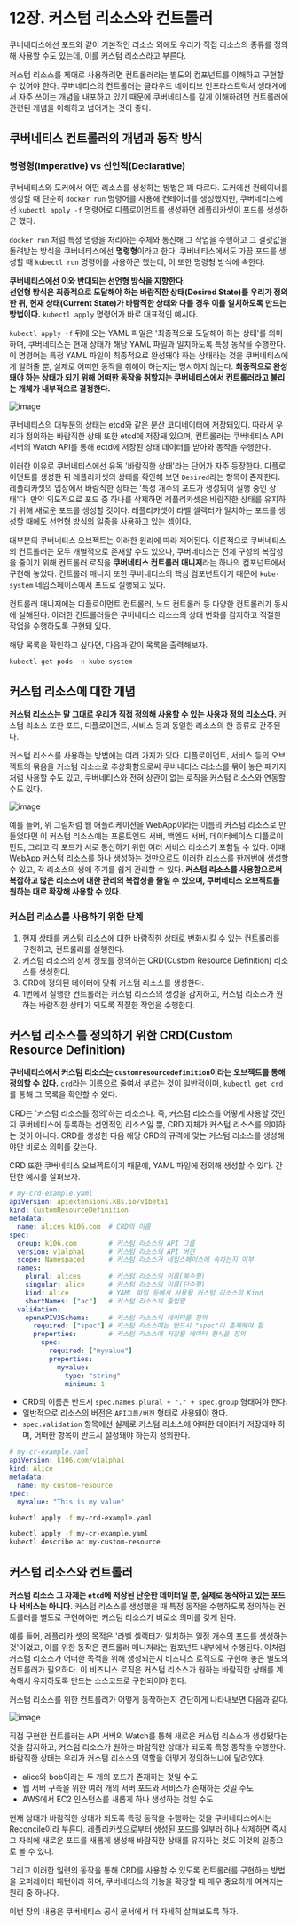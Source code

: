 # 12장. 커스텀 리소스와 컨트롤러
쿠버네티스에선 포드와 같이 기본적인 리소스 외에도 우리가 직접 리소스의 종류를 정의해 사용할 수도 있는데, 이를 커스텀 리소스라고 부른다.

커스텀 리소스를 제대로 사용하려면 컨트롤러라는 별도의 컴포넌트를 이해하고 구현할 수 있어야 한다. 쿠버네티스의 컨트롤러는 클라우드 네이티브 인프라스트럭처 생태계에서 자주 쓰이는 개념을 내포하고 있기 때문에 쿠버네티스를 깊게 이해하려면 컨트롤러에 관련된 개념을 이해하고 넘어가는 것이 좋다.

## 쿠버네티스 컨트롤러의 개념과 동작 방식
### 명령형(Imperative) vs 선언적(Declarative)
쿠버네티스와 도커에서 어떤 리소스를 생성하는 방법은 꽤 다르다. 도커에선 컨테이너를 생성할 때 단순히 `docker run` 명령어를 사용해 컨테이너를 생성했지만, 쿠버네티스에선 `kubectl apply -f` 명령어로 디플로이먼트를 생성하면 레플리카셋이 포드를 생성하곤 했다.

`docker run` 처럼 특정 명령을 처리하는 주체와 통신해 그 작업을 수행하고 그 결괏값을 돌려받는 방식을 쿠버네티스에선 **명령형**이라고 한다. 쿠버네티스에서도 가끔 포드를 생성할 때 `kubectl run` 명령어를 사용하곤 했는데, 이 또한 명령형 방식에 속한다.

**쿠버네티스에선 이와 반대되는 선언형 방식을 지향한다.**  
**선언형 방식은 최종적으로 도달해야 하는 바람직한 상태(Desired State)를 우리가 정의한 뒤, 현재 상태(Current State)가 바람직한 상태와 다를 경우 이를 일치하도록 만드는 방법이다.** `kubectl apply` 명령어가 바로 대표적인 예시다.

`kubectl apply -f` 뒤에 오는 YAML 파일은 '최종적으로 도달해야 하는 상태'를 의미하며, 쿠버네티스는 현재 상태가 해당 YAML 파일과 일치하도록 특정 동작을 수행한다. 이 명령어는 특정 YAML 파일이 최종적으로 완성돼야 하는 상태라는 것을 쿠버네티스에게 알려줄 뿐, 실제로 어떠한 동작을 취해야 하는지는 명시하지 않는다. **최종적으로 완성돼야 하는 상태가 되기 위해 어떠한 동작을 취할지는 쿠버네티스에서 컨트롤러라고 불리는 개체가 내부적으로 결정한다.**

![image](https://github.com/alanhakhyeonsong/LetsReadBooks/assets/60968342/be9a8aa5-465c-48ad-b60a-d79db54accb2)

쿠버네티스의 대부분의 상태는 etcd와 같은 분산 코디네이터에 저장돼있다. 따라서 우리가 정의하는 바람직한 상태 또한 etcd에 저장돼 있으며, 컨트롤러는 쿠버네티스 API 서버의 Watch API를 통해 ectd에 저장된 상태 데이터를 받아와 동작을 수행한다.

이러한 이유로 쿠버네티스에선 유독 '바람직한 상태'라는 단어가 자주 등장한다. 디플로이먼트를 생성한 뒤 레플리카셋의 상태를 확인해 보면 `Desired`라는 항목이 존재한다. 레플리카셋의 입장에서 바람직한 상태는 '특정 개수의 포드가 생성되어 실행 중인 상태'다. 만약 의도적으로 포드 중 하나를 삭제하면 레플리카셋은 바람직한 상태를 유지하기 위해 새로운 포드를 생성할 것이다. 레플리카셋이 라벨 셀렉터가 일치하는 포드를 생성할 때에도 선언형 방식의 일종을 사용하고 있는 셈이다.

대부분의 쿠버네티스 오브젝트는 이러한 원리에 따라 제어된다. 이론적으로 쿠버네티스의 컨트롤러는 모두 개별적으로 존재할 수도 있으나, 쿠버네티스는 전체 구성의 복잡성을 줄이기 위해 컨트롤러 로직을 **쿠버네티스 컨트롤러 매니저**라는 하나의 컴포넌트에서 구현해 놓았다. 컨트롤러 매니저 또한 쿠버네티스의 핵심 컴포넌트이기 때문에 `kube-system` 네임스페이스에서 포드로 실행되고 있다.

컨트롤러 매니저에는 디플로이먼트 컨트롤러, 노드 컨트롤러 등 다양한 컨트롤러가 동시에 실해된다. 이러한 컨트롤러들은 쿠버네티스 리소스의 상태 변화를 감지하고 적절한 작업을 수행하도록 구현돼 있다.

해당 목록을 확인하고 싶다면, 다음과 같이 목록을 출력해보자.

```bash
kubectl get pods -n kube-system
```

## 커스텀 리소스에 대한 개념
**커스텀 리소스는 말 그대로 우리가 직접 정의해 사용할 수 있는 사용자 정의 리소스다.** 커스텀 리소스 또한 포드, 디플로이먼트, 서비스 등과 동일한 리소스의 한 종류로 간주된다.

커스텀 리소스를 사용하는 방법에는 여러 가지가 있다. 디플로이먼트, 서비스 등의 오브젝트의 묶음을 커스텀 리소스로 추상화함으로써 쿠버네티스 리소스를 묶어 놓은 패키지처럼 사용할 수도 있고, 쿠버네티스와 전혀 상관이 없는 로직을 커스텀 리소스와 연동할 수도 있다.

![image](https://github.com/alanhakhyeonsong/LetsReadBooks/assets/60968342/8a625bc3-add2-4351-babf-39ca0b4044c4)

예를 들어, 위 그림처럼 웹 애플리케이션을 WebApp이라는 이름의 커스텀 리소스로 만들었다면 이 커스텀 리소스에는 프론트엔드 서버, 백엔드 서버, 데이터베이스 디플로이먼트, 그리고 각 포드가 서로 통신하기 위한 여러 서비스 리소스가 포함될 수 있다. 이때 WebApp 커스텀 리소스를 하나 생성하는 것만으로도 이러한 리소스를 한꺼번에 생성할 수 있고, 각 리소스의 생애 주기를 쉽게 관리할 수 있다. **커스텀 리소스를 사용함으로써 복잡하고 많은 리소스에 대한 관리의 복잡성을 줄일 수 있으며, 쿠버네티스 오브젝트를 원하는 대로 확장해 사용할 수 있다.**

### 커스텀 리소스를 사용하기 위한 단계
1. 현재 상태를 커스텀 리소스에 대한 바람직한 상태로 변화시킬 수 있는 컨트롤러를 구현하고, 컨트롤러를 실행한다.
2. 커스텀 리소스의 상세 정보를 정의하는 CRD(Custom Resource Definition) 리소스를 생성한다.
3. CRD에 정의된 데이터에 맞춰 커스텀 리소스를 생성한다.
4. 1번에서 실행한 컨트롤러는 커스텀 리소스의 생성을 감지하고, 커스텀 리소스가 원하는 바람직한 상태가 되도록 적절한 작업을 수행한다.

## 커스텀 리소스를 정의하기 위한 CRD(Custom Resource Definition)
**쿠버네티스에서 커스텀 리소스는 `customresourcedefinition`이라는 오브젝트를 통해 정의할 수 있다.** `crd`라는 이름으로 줄여서 부르는 것이 일반적이며, `kubectl get crd`를 통해 그 목록을 확인할 수 있다.

CRD는 '커스텀 리소스를 정의'하는 리소스다. 즉, 커스텀 리소스를 어떻게 사용할 것인지 쿠버네티스에 등록하는 선언적인 리소스일 뿐, CRD 자체가 커스텀 리소스를 의미하는 것이 아니다. CRD를 생성한 다음 해당 CRD의 규격에 맞는 커스텀 리소스를 생성해야만 비로소 의미를 갖는다.

CRD 또한 쿠버네티스 오브젝트이기 때문에, YAML 파일에 정의해 생성할 수 있다. 간단한 예시를 살펴보자.

```yaml
# my-crd-example.yaml
apiVersion: apiextensions.k8s.io/v1beta1
kind: CustomResourceDefinition
metadata:
  name: alices.k106.com  # CRD의 이름
spec:
  group: k106.com        # 커스텀 리소스의 API 그룹
  version: v1alpha1      # 커스텀 리소스의 API 버전
  scope: Namespaced      # 커스텀 리소스가 네임스페이스에 속하는지 여부
  names:
    plural: alices       # 커스텀 리소스의 이름(복수형)
    singular: alice      # 커스텀 리소스의 이름(단수형)
    kind: Alice          # YAML 파일 등에서 사용될 커스텀 리소스의 Kind
    shortNames: ["ac"]   # 커스텀 리소스의 줄임말
  validation:
    openAPIV3Schema:     # 커스텀 리소스의 데이터를 정의
      required: ["spec"] # 커스텀 리소스에는 반드시 "spec"이 존재해야 함
      properties:        # 커스텀 리소스에 저장될 데이터 형식을 정의
        spec:
          required: ["myvalue"]
          properties:
            myvalue:
              type: "string"
              minimum: 1
```

- CRD의 이름은 반드시 `spec.names.plural + "." + spec.group` 형태여야 한다.
- 일반적으로 리소스의 버전은 `API그룹/버전` 형태로 사용돼야 한다.
- `spec.validation` 항목에선 실제로 커스텀 리소스에 어떠한 데이터가 저장돼야 하며, 어떠한 항목이 반드시 설정돼야 하는지 정의한다.

```yaml
# my-cr-example.yaml
apiVersion: k106.com/v1alpha1
kind: Alice
metadata:
  name: my-custom-resource
spec:
  myvalue: "This is my value"
```

```bash
kubectl apply -f my-crd-example.yaml

kubectl apply -f my-cr-example.yaml
kubectl describe ac my-custom-resource
```

## 커스텀 리소스와 컨트롤러
**커스텀 리소스 그 자체는 `etcd`에 저장된 단순한 데이터일 뿐, 실제로 동작하고 있는 포드나 서비스는 아니다.** 커스텀 리소스를 생성했을 때 특정 동작을 수행하도록 정의하는 컨트롤러를 별도로 구현해야만 커스텀 리소스가 비로소 의미를 갖게 된다.

예를 들어, 레플리카 셋의 목적은 '라벨 셀렉터가 일치하는 일정 개수의 포드를 생성하는 것'이었고, 이를 위한 동작은 컨트롤러 매니저라는 컴포넌트 내부에서 수행된다. 이처럼 커스텀 리소스가 어떠한 목적을 위해 생성되는지 비즈니스 로직으로 구현해 놓은 별도의 컨트롤러가 필요하다. 이 비즈니스 로직은 커스텀 리소스가 원하는 바람직한 상태를 계속해서 유지하도록 만드는 소스코드로 구현되어야 한다.

커스텀 리소스를 위한 컨트롤러가 어떻게 동작하는지 간단하게 나타내보면 다음과 같다.

![image](https://github.com/alanhakhyeonsong/LetsReadBooks/assets/60968342/6dbef565-c159-4f42-bea6-02aabdf747ef)

직접 구현한 컨트롤러는 API 서버의 Watch를 통해 새로운 커스텀 리소스가 생성됐다는 것을 감지하고, 커스텀 리소스가 원하는 바람직한 상태가 되도록 특정 동작을 수행한다. 바람직한 상태는 우리가 커스텀 리소스의 역할을 어떻게 정의하느냐에 달려있다.

- alice와 bob이라는 두 개의 포드가 존재하는 것일 수도
- 웹 서버 구축을 위한 여러 개의 서버 포드와 서비스가 존재하는 것일 수도
- AWS에서 EC2 인스턴스를 새롭게 하나 생성하는 것일 수도

현재 상태가 바람직한 상태가 되도록 특정 동작을 수행하는 것을 쿠버네티스에서는 Reconcile이라 부른다. 레플리카셋으로부터 생성된 포드를 일부러 하나 삭제하면 즉시 그 자리에 새로운 포드를 새롭게 생성해 바람직한 상태를 유지하는 것도 이것의 일종으로 볼 수 있다.

그리고 이러한 일련의 동작을 통해 CRD를 사용할 수 있도록 컨트롤러를 구현하는 방법을 오퍼레이터 패턴이라 하며, 쿠버네티스의 기능을 확장할 때 매우 중요하게 여겨지는 원리 중 하나다.

이번 장의 내용은 쿠버네티스 공식 문서에서 더 자세히 살펴보도록 하자.